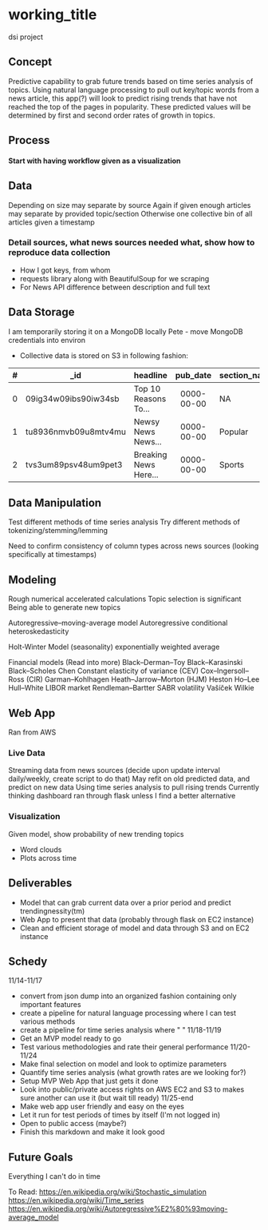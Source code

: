 # working_title
dsi project

## Concept

Predictive capability to grab future trends based on time series analysis of topics. Using natural language processing to pull out key/topic words from a news article, this app(?) will look to predict rising trends that have not reached the top of the pages in popularity. These predicted values will be determined by first and second order rates of growth in topics.

## Process

#### Start with having workflow given as a visualization

## Data

Depending on size may separate by source
Again if given enough articles may separate by provided topic/section
Otherwise one collective bin of all articles given a timestamp

### Detail sources, what news sources needed what, show how to reproduce data collection
* How I got keys, from whom
* requests library along with BeautifulSoup for we scraping
* For News API difference between description and full text

## Data Storage

I am temporarily storing it on a MongoDB locally
Pete - move MongoDB credentials into environ

* Collective data is stored on S3 in following fashion:

| # | _id                  | headline              | pub_date   | section_name | web_url | word_count | content     | news_source |
| - | -------------------- | --------------------- | :--------: | ------------ |:-------:| :--------: | ----------- | ----------- |
| 0 | 09ig34w09ibs90iw34sb | Top 10 Reasons To...  | 0000-00-00 | NA           | https:  | 512        | This is a   | NYT         |
| 1 | tu8936nmvb09u8mtv4mu | Newsy News News...    | 0000-00-00 | Popular      | hhtps:  | 256        | story about | Wash Post   |
| 2 | tvs3um89psv48um9pet3 | Breaking News Here... | 0000-00-00 | Sports       | hhtps:  | 123        | how my life | ESPN        |


## Data Manipulation

Test different methods of time series analysis <readings>
Try different methods of tokenizing/stemming/lemming

Need to confirm consistency of column types across news sources (looking specifically at timestamps)

## Modeling

Rough numerical accelerated calculations
Topic selection is significant
Being able to generate new topics

Autoregressive–moving-average model
Autoregressive conditional heteroskedasticity

Holt-Winter Model (seasonality) exponentially weighted average


Financial models 	(Read into more)
    Black–Derman–Toy Black–Karasinski Black–Scholes Chen Constant elasticity of variance (CEV) Cox–Ingersoll–Ross (CIR) Garman–Kohlhagen Heath–Jarrow–Morton (HJM) Heston Ho–Lee Hull–White LIBOR market Rendleman–Bartter SABR volatility Vašíček Wilkie


## Web App
Ran from AWS

### Live Data
Streaming data from news sources (decide upon update interval daily/weekly, create script to do that)
May refit on old predicted data, and predict on new data
Using time series analysis to pull rising trends
Currently thinking dashboard ran through flask unless I find a better alternative

### Visualization
Given model, show probability of new trending topics
* Word clouds
* Plots across time

## Deliverables
* Model that can grab current data over a prior period and predict trendingnessity(tm)
* Web App to present that data (probably through flask on EC2 instance)
* Clean and efficient storage of model and data through S3 and on EC2 instance


## Schedy
11/14-11/17
* convert from json dump into an organized fashion containing only important features
* create a pipeline for natural language processing where I can test various methods
* create a pipeline for time series analysis where "                  "
11/18-11/19
* Get an MVP model ready to go
* Test various methodologies and rate their general performance
11/20-11/24
* Make final selection on model and look to optimize parameters
* Quantify time series analysis (what growth rates are we looking for?)
* Setup MVP Web App that just gets it done
* Look into public/private access rights on AWS EC2 and S3 to makes sure another can use it (but wait till ready)
11/25-end
* Make web app user friendly and easy on the eyes
* Let it run for test periods of times by itself (I'm not logged in)
* Open to public access (maybe?)
* Finish this markdown and make it look good



## Future Goals
Everything I can't do in time

To Read:
https://en.wikipedia.org/wiki/Stochastic_simulation
https://en.wikipedia.org/wiki/Time_series
https://en.wikipedia.org/wiki/Autoregressive%E2%80%93moving-average_model
